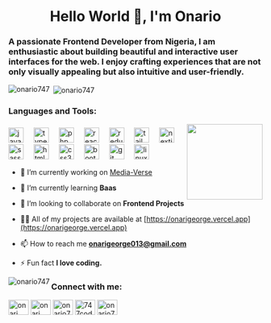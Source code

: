 <h1 align="center">Hello World 👋, I'm Onario</h1>
<h3 align="left">A passionate Frontend Developer from Nigeria, I am enthusiastic about building beautiful and interactive user interfaces for the web. I enjoy crafting experiences that are not only visually appealing but also intuitive and user-friendly.</h3>

<p><img align="left" src="https://github-readme-stats.vercel.app/api/top-langs?username=onario747&show_icons=true&theme=cobalt&locale=en&layout=compact" alt="onario747" /></p>

<p>&nbsp;<img align="center" src="https://github-readme-stats.vercel.app/api?username=onario747&show_icons=true&theme=cobalt&locale=en" alt="onario747" /></p>

<h3 align="left">Languages and Tools:</h3>
<img align="right" height="150" src="https://media.giphy.com/media/v1.Y2lkPTc5MGI3NjExNTE3dXkybDdyODhwOTZmZWR5ZDRtc291aXExeDM5MzBmMTlvNzBzaSZlcD12MV9pbnRlcm5hbF9naWZfYnlfaWQmY3Q9Zw/jTNG3RF6EwbkpD4LZx/giphy.gif"  />

###

<div align="left">
  <img src="https://cdn.jsdelivr.net/gh/devicons/devicon/icons/javascript/javascript-original.svg" height="30" alt="javascript logo"  />
  <img width="12" />
  <img src="https://cdn.jsdelivr.net/gh/devicons/devicon/icons/typescript/typescript-original.svg" height="30" alt="typescript logo"  />
  <img width="12" />
  <img src="https://cdn.jsdelivr.net/gh/devicons/devicon/icons/php/php-original.svg" height="30" alt="php logo"  />
  <img width="12" />
  <img src="https://cdn.jsdelivr.net/gh/devicons/devicon/icons/react/react-original.svg" height="30" alt="react logo"  />
  <img width="12" />
  <img src="https://cdn.jsdelivr.net/gh/devicons/devicon/icons/redux/redux-original.svg" height="30" alt="redux logo"  />
  <img width="12" />
  <img src="https://skillicons.dev/icons?i=tailwind" height="30" alt="tailwindcss logo"  />
  <img width="12" />
  <img src="https://skillicons.dev/icons?i=nextjs" height="30" alt="nextjs logo"  />
  <img width="12" />
  <img src="https://cdn.jsdelivr.net/gh/devicons/devicon/icons/sass/sass-original.svg" height="30" alt="sass logo"  />
  <img width="12" />
  <img src="https://cdn.jsdelivr.net/gh/devicons/devicon/icons/html5/html5-original.svg" height="30" alt="html5 logo"  />
  <img width="12" />
  <img src="https://cdn.jsdelivr.net/gh/devicons/devicon/icons/css3/css3-original.svg" height="30" alt="css3 logo"  />
  <img width="12" />
  <img src="https://cdn.jsdelivr.net/gh/devicons/devicon/icons/bootstrap/bootstrap-original.svg" height="30" alt="bootstrap logo"  />
  <img width="12" />
  <img src="https://cdn.jsdelivr.net/gh/devicons/devicon/icons/git/git-original.svg" height="30" alt="git logo"  />
  <img width="12" />
  <img src="https://cdn.jsdelivr.net/gh/devicons/devicon/icons/linux/linux-original.svg" height="30" alt="linux logo"  />
</div>

- 🔭 I’m currently working on [Media-Verse](https://media-verse-747.vercel.app)

- 🌱 I’m currently learning **Baas**

- 👯 I’m looking to collaborate on **Frontend Projects**

- 👨‍💻 All of my projects are available at [https://onarigeorge.vercel.app](https://onarigeorge.vercel.app)

- 📫 How to reach me **onarigeorge013@gmail.com**

- ⚡ Fun fact **I love coding.**

<p><img align="left" src="https://github-readme-streak-stats.herokuapp.com/?user=onario747&theme=dark" alt="onario747" /></p>


<h3 align="left">Connect with me:</h3>
<p align="left">
<a href="https://linkedin.com/in/onari george" target="blank"><img align="center" src="https://raw.githubusercontent.com/rahuldkjain/github-profile-readme-generator/master/src/images/icons/Social/linked-in-alt.svg" alt="onari george" height="30" width="40" /></a>
<a href="https://fb.com/onari george" target="blank"><img align="center" src="https://raw.githubusercontent.com/rahuldkjain/github-profile-readme-generator/master/src/images/icons/Social/facebook.svg" alt="onari george" height="30" width="40" /></a>
<a href="https://instagram.com/onario747" target="blank"><img align="center" src="https://raw.githubusercontent.com/rahuldkjain/github-profile-readme-generator/master/src/images/icons/Social/instagram.svg" alt="onario747" height="30" width="40" /></a>
<a href="https://www.youtube.com/c/747codebytes" target="blank"><img align="center" src="https://raw.githubusercontent.com/rahuldkjain/github-profile-readme-generator/master/src/images/icons/Social/youtube.svg" alt="747codebytes" height="30" width="40" /></a>
<a href="https://www.leetcode.com/onario747" target="blank"><img align="center" src="https://raw.githubusercontent.com/rahuldkjain/github-profile-readme-generator/master/src/images/icons/Social/leet-code.svg" alt="onario747" height="30" width="40" /></a>
</p>

